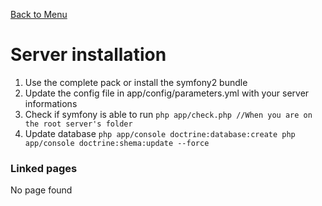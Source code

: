 [Back to Menu](../../README.md)

# Server installation

1.  Use the complete pack or install the symfony2 bundle
2.  Update the config file in app/config/parameters.yml with your server informations
3.  Check if symfony is able to run `php app/check.php //When you are on the root server's folder`
4.  Update database `php app/console doctrine:database:create php app/console doctrine:shema:update --force`

### Linked pages

No page found
